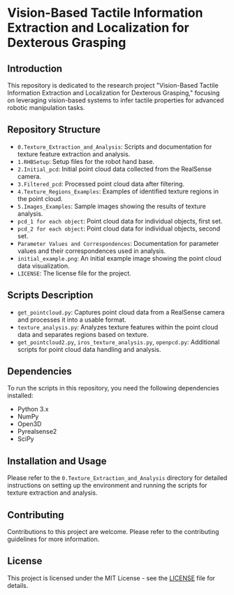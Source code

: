 # Vision-Based Tactile Information Extraction and Localization for Dexterous Grasping

## Introduction
This repository is dedicated to the research project "Vision-Based Tactile Information Extraction and Localization for Dexterous Grasping," focusing on leveraging vision-based systems to infer tactile properties for advanced robotic manipulation tasks.

## Repository Structure
- `0.Texture_Extraction_and_Analysis`: Scripts and documentation for texture feature extraction and analysis.
- `1.RHBSetup`: Setup files for the robot hand base.
- `2.Initial_pcd`: Initial point cloud data collected from the RealSense camera.
- `3.Filtered_pcd`: Processed point cloud data after filtering.
- `4.Texture_Regions_Examples`: Examples of identified texture regions in the point cloud.
- `5.Images_Examples`: Sample images showing the results of texture analysis.
- `pcd_1 for each object`: Point cloud data for individual objects, first set.
- `pcd_2 for each object`: Point cloud data for individual objects, second set.
- `Parameter Values and Correspondences`: Documentation for parameter values and their correspondences used in analysis.
- `initial_example.png`: An initial example image showing the point cloud data visualization.
- `LICENSE`: The license file for the project.

## Scripts Description
- `get_pointcloud.py`: Captures point cloud data from a RealSense camera and processes it into a usable format.
- `texture_analysis.py`: Analyzes texture features within the point cloud data and separates regions based on texture.
- `get_pointcloud2.py`, `iros_texture_analysis.py`, `openpcd.py`: Additional scripts for point cloud data handling and analysis.

## Dependencies
To run the scripts in this repository, you need the following dependencies installed:
- Python 3.x
- NumPy
- Open3D
- Pyrealsense2
- SciPy

## Installation and Usage
Please refer to the `0.Texture_Extraction_and_Analysis` directory for detailed instructions on setting up the environment and running the scripts for texture extraction and analysis.

## Contributing
Contributions to this project are welcome. Please refer to the contributing guidelines for more information.

## License
This project is licensed under the MIT License - see the [LICENSE](LICENSE) file for details.
